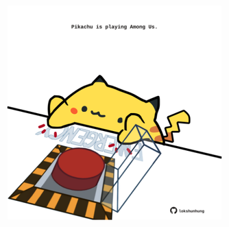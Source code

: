 <!-- built at 20/08/2021, 02:15:13 UTC -->
<p align="center">
  <img width="500" height="500" src="./ReadmeImage.svg">
</p>
